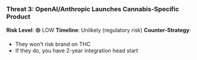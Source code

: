 ### Threat 3: OpenAI/Anthropic Launches Cannabis-Specific Product

**Risk Level**: 🟢 LOW
**Timeline**: Unlikely (regulatory risk)
**Counter-Strategy**:

- They won't risk brand on THC
- If they do, you have 2-year integration head start
